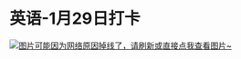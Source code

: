 # 英语-1月29日打卡

[![图片可能因为网络原因掉线了，请刷新或直接点我查看图片~](https://cdn.jsdelivr.net/gh/ylsislove/image-home/test/20210203213628.jpg)](https://cdn.jsdelivr.net/gh/ylsislove/image-home/test/20210203213628.jpg)
